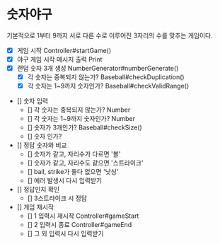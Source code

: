 # 숫자야구
기본적으로 1부터 9까지 서로 다른 수로 이루어진 3자리의 수를 맞추는 게임이다.

- [x] 게임 시작 Controller#startGame()
- [x] 야구 게임 시작 메시지 출력 Print
- [x] 랜덤 숫자 3개 생성 NumberGenerator#numberGenerate()
  - [x] 각 숫자는 중복되지 않는가? Baseball#checkDuplication()
  - [x] 각 숫자는 1~9까지 숫자인가? Baseball#checkValidRange()
- [] 숫자 입력
  - [] 각 숫자는 중복되지 않는가? Number
  - [] 각 숫자는 1~9까지 숫자인가? Number
  - [] 숫자가 3개인가? Baseball#checkSize()
  - [] 숫자 인가?
- [] 정답 숫자와 비교
  - [] 숫자가 같고, 자리수가 다르면 '볼'
  - [] 숫자가 같고, 자리수도 같으면 '스트라이크'
  - [] ball, strike가 둘다 없으면 '낫싱'
  - [] 에러 발생시 다시 입력받기
- [] 정답인지 확인
  - [] 3스트라이크 시 정답
- [] 게임 재시작
  - [] 1 입력시 재시작 Controller#gameStart
  - [] 2 입력시 종료 Controller#gameEnd
  - [] 그 외 입력시 다시 입력받기

